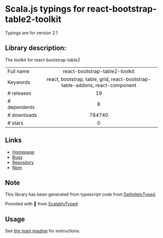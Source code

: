 
# Scala.js typings for react-bootstrap-table2-toolkit

Typings are for version 2.1

## Library description:
The toolkit for react-bootstrap-table2

|                    |                 |
| ------------------ | :-------------: |
| Full name          | react-bootstrap-table2-toolkit |
| Keywords           | react, bootstrap, table, grid, react-bootstrap-table-addons, react-component |
| # releases         | 19 |
| # dependents       | 8 |
| # downloads        | 784740 |
| # stars            | 0 |

## Links
- [Homepage](https://github.com/react-bootstrap-table/react-bootstrap-table2#readme)
- [Bugs](https://github.com/react-bootstrap-table/react-bootstrap-table2/issues)
- [Repository](https://github.com/react-bootstrap-table/react-bootstrap-table2)
- [Npm](https://www.npmjs.com/package/react-bootstrap-table2-toolkit)
    


## Note
This library has been generated from typescript code from [DefinitelyTyped](https://definitelytyped.org).

Provided with :purple_heart: from [ScalablyTyped](https://github.com/oyvindberg/ScalablyTyped)

## Usage
See [the main readme](../../readme.md) for instructions.


